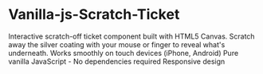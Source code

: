 # Vanilla-js-Scratch-Ticket
Interactive scratch-off ticket component built with HTML5 Canvas. Scratch away the silver coating with your mouse or finger to reveal what's underneath.  Works smoothly on touch devices (iPhone, Android) Pure vanilla JavaScript - No dependencies required Responsive design

